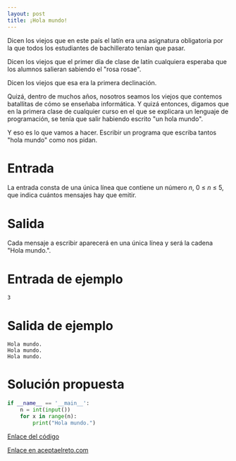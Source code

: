 ```yaml
---
layout: post
title: ¡Hola mundo!
---
```


Dicen los viejos que en este país el latín era una asignatura obligatoria por la que todos los estudiantes de bachillerato tenían que pasar.

Dicen los viejos que el primer día de clase de latín cualquiera esperaba que los alumnos salieran sabiendo el "rosa rosae".

Dicen los viejos que esa era la primera declinación.

Quizá, dentro de muchos años, nosotros seamos los viejos que contemos batallitas de cómo se enseñaba informática. Y quizá entonces, digamos que en la primera clase de cualquier curso en el que se explicara un lenguaje de programación, se tenía que salir habiendo escrito "un hola mundo".

Y eso es lo que vamos a hacer. Escribir un programa que escriba tantos "hola mundo" como nos pidan.

# Entrada

La entrada consta de una única línea que contiene un número _n_, 0 ≤ _n_ ≤ 5, que indica cuántos mensajes hay que emitir.

# Salida

Cada mensaje a escribir aparecerá en una única línea y será la cadena "Hola mundo.".


# Entrada de ejemplo

```
3
```

# Salida de ejemplo

```
Hola mundo.
Hola mundo.
Hola mundo.
```
# Solución propuesta

``` python
if __name__ == '__main__':
    n = int(input())
    for x in range(n):
        print("Hola mundo.")
```

[Enlace del código](https://github.com/israelem/aceptaelreto/blob/master/codes/2018-02-12-hola.py)

[Enlace en aceptaelreto.com](https://www.aceptaelreto.com/problem/statement.php?id=116)
